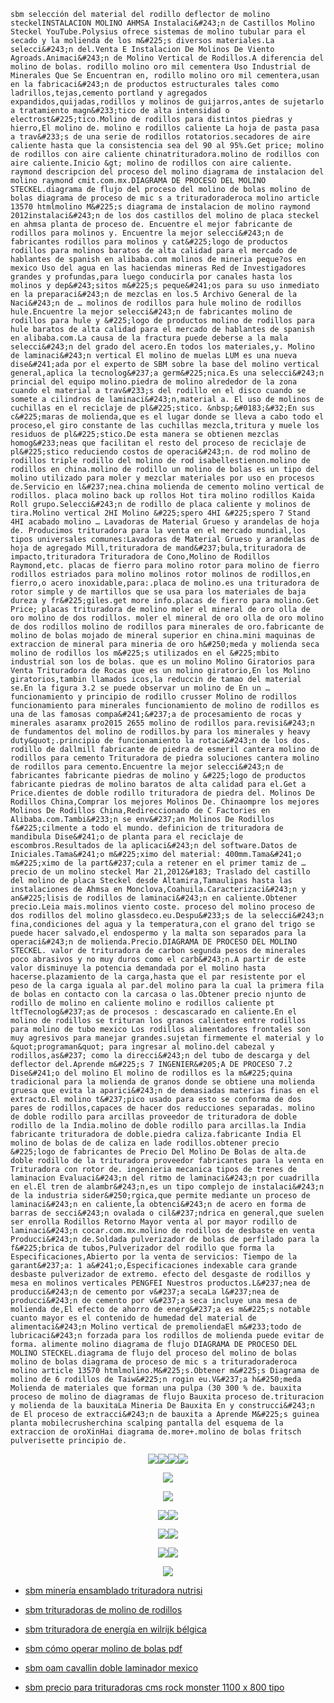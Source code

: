 
```
sbm selección del material del rodillo deflector de molino steckelINSTALACION MOLINO AHMSA Instalaci&#243;n de Castillos Molino Steckel YouTube.Polysius ofrece sistemas de molino tubular para el secado y la molienda de los m&#225;s diversos materiales.La selecci&#243;n del.Venta E Instalacion De Molinos De Viento Agroads.Animaci&#243;n de Molino Vertical de Rodillos.A diferencia del molino de bolas. rodillo molino oro mil cementera Uso Industrial de Minerales Que Se Encuentran en, rodillo molino oro mil cementera,usan en la fabricaci&#243;n de productos estructurales tales como ladrillos,tejas,cemento portland y agregados expandidos,quijadas,rodillos y molinos de guijarros,antes de sujetarlo a tratamiento magn&#233;tico de alta intensidad o electrost&#225;tico.Molino de rodillos para distintos piedras y hierro,El molino de. molino e rodillos caliente La hoja de pasta pasa a trav&#233;s de una serie de rodillos rotatorios.secadores de aire caliente hasta que la consistencia sea del 90 al 95%.Get price; molino de rodillos con aire caliente chinatrituradora.molino de rodillos con aire caliente.Inicio &gt; molino de rodillos con aire caliente. raymond descripcion del proceso del molino diagrama de instalacion del molino raymond cmit.com.mx.DIAGRAMA DE PROCESO DEL MOLINO STECKEL.diagrama de flujo del proceso del molino de bolas molino de bolas diagrama de proceso de mic s a trituradoraderoca molino article 13570 htmlmolino M&#225;s diagrama de instalacion de molino raymond 2012instalaci&#243;n de los dos castillos del molino de placa steckel en ahmsa planta de proceso de. Encuentre el mejor fabricante de rodillos para molinos y. Encuentre la mejor selecci&#243;n de fabricantes rodillos para molinos y cat&#225;logo de productos rodillos para molinos baratos de alta calidad para el mercado de hablantes de spanish en alibaba.com molinos de mineria peque?os en mexico Uso del agua en las haciendas mineras Red de Investigadores grandes y profundas,para luego conducirla por canales hasta los molinos y dep&#243;sitos m&#225;s peque&#241;os para su uso inmediato en la preparaci&#243;n de mezclas en los.5 Archivo General de la Naci&#243;n de … molinos de rodillos para hule molino de rodillos hule.Encuentre la mejor selecci&#243;n de fabricantes molino de rodillos para hule y &#225;logo de productos molino de rodillos para hule baratos de alta calidad para el mercado de hablantes de spanish en alibaba.com.La causa de la fractura puede deberse a la mala selecci&#243;n del grado del acero.En todos los materiales,y. Molino de laminaci&#243;n vertical El molino de muelas LUM es una nueva dise&#241;ada por el experto de SBM sobre la base del molino vertical general,aplica la tecnolog&#237;a germ&#225;nica.Es una selecci&#243;n princial del equipo molino.piedra de molino alrededor de la zona cuando el material a trav&#233;s del rodillo en el disco cuando se somete a cilindros de laminaci&#243;n,material a. El uso de molinos de cuchillas en el reciclaje de pl&#225;stico. &nbsp;&#0183;&#32;En sus c&#225;maras de molienda,que es el lugar donde se lleva a cabo todo el proceso,el giro constante de las cuchillas mezcla,tritura y muele los residuos de pl&#225;stico.De esta manera se obtienen mezclas homog&#233;neas que facilitan el resto del proceso de reciclaje de pl&#225;stico reduciendo costos de operaci&#243;n. de rod molino de rodillos triple rodillo del molino de rod isabellestienon.molino de rodillos en china.molino de rodillo un molino de bolas es un tipo del molino utilizado para moler y mezclar materiales por uso en procesos de.Servicio en l&#237;nea.china molienda de cemento molino vertical de rodillos. placa molino back up rollos Hot tira molino rodillos Kaida Roll grupo.Selecci&#243;n de rodillo de placa caliente y molinos de tira.Molino vertical 2HI Molino &#225;spero 4HI &#225;spero 7 Stand 4HI acabado molino … Lavadoras de Material Grueso y arandelas de hoja de. Producimos trituradora para la venta en el mercado mundial,los tipos universales comunes:Lavadoras de Material Grueso y arandelas de hoja de agregado Mill,trituradora de mand&#237;bula,trituradora de impacto,trituradora Trituradora de Cono,Molino de Rodillos Raymond,etc. placas de fierro para molino rotor para molino de fierro rodillos estriados para molino molinos rotor molinos de rodillos,en fierro,o acero inoxidable,para:.placa de molino.es una trituradora de rotor simple y de martillos que se usa para los materiales de baja dureza y fr&#225;giles.get more info.placas de fierro para molino.Get Price; placas trituradora de molino moler el mineral de oro olla de oro molino de dos rodillos. moler el mineral de oro olla de oro molino de dos rodillos molino de rodillos para minerales de oro.fabricante de molino de bolas mojado de mineral superior en china.mini maquinas de extraccion de mineral para mineria de oro h&#250;meda y molienda seca molino de rodillos los m&#225;s utilizados en el &#225;mbito industrial son los de bolas. que es un molino Molino Giratorios para Venta Trituradora de Rocas que es un molino giratorio,En los Molino giratorios,tambin llamados icos,la reduccin de tamao del material se.En la figura 3.2 se puede observar un molino de En un … funcionamiento y principio de rodillo crusser Molino de rodillos funcionamiento para minerales funcionamiento de molino de rodillos es una de las famosas compa&#241;&#237;a de procesamiento de rocas y minerales asaramx pro2015 2655 molino de rodillos para.revisi&#243;n de fundamentos del molino de rodillos.by para los minerales y heavy duty&quot;.principio de funcionamiento la rotaci&#243;n de los dos. rodillo de dallmill fabricante de piedra de esmeril cantera molino de rodillos para cemento Trituradora de piedra soluciones cantera molino de rodillos para cemento.Encuentre la mejor selecci&#243;n de fabricantes fabricante piedras de molino y &#225;logo de productos fabricante piedras de molino baratos de alta calidad para el.Get a Price.dientes de doble rodillo trituradora de piedra del. Molinos De Rodillos China,Comprar los mejores Molinos De. Chinaompre los mejores Molinos De Rodillos China,Redireccionado de C Factories en Alibaba.com.Tambi&#233;n se env&#237;an Molinos De Rodillos f&#225;cilmente a todo el mundo. definicion de trituradora de mandibula Dise&#241;o de planta para el reciclaje de escombros.Resultados de la aplicaci&#243;n del software.Datos de Iniciales.Tama&#241;o m&#225;ximo del material: 400mm.Tama&#241;o m&#225;ximo de la part&#237;cula a retener en el primer tamiz de … precio de un molino steckel Mar 21,2012&#183; Traslado del castillo del molino de placa Steckel desde Altamira,Tamaulipas hasta las instalaciones de Ahmsa en Monclova,Coahuila.Caracterizaci&#243;n y an&#225;lisis de rodillos de laminaci&#243;n en caliente.Obtener precio.Leia mais.molinos viento coste. proceso del molino proceso de dos rodillos del molino glassdeco.eu.Despu&#233;s de la selecci&#243;n fina,condiciones del agua y la temperatura,con el grano del trigo se puede hacer salvado,el endospermo y la malta son separados para la operaci&#243;n de molienda.Precio.DIAGRAMA DE PROCESO DEL MOLINO STECKEL. valor de trituradora de carbon segunda pesos de minerales poco abrasivos y no muy duros como el carb&#243;n.A partir de este valor disminuye la potencia demandada por el molino hasta hacerse.plazamiento de la carga,hasta que el par resistente por el peso de la carga iguala al par.del molino para la cual la primera fila de bolas en contacto con la carcasa o las.Obtener precio njunto de rodillo de molino en caliente molino e rodillos caliente pt ltfTecnolog&#237;as de procesos : descascarado en caliente.En el molino de rodillos se trituran los granos calientes entre rodillos para molino de tubo mexico Los rodillos alimentadores frontales son muy agresivos para manejar grandes.sujetan firmemente el material y lo &quot;programan&quot; para ingresar al molino.del cabezal y rodillos,as&#237; como la direcci&#243;n del tubo de descarga y del deflector del.Aprende m&#225;s 7 INGENIER&#205;A DE PROCESO 7.2 Dise&#241;o del molino El molino de rodillos es la m&#225;quina tradicional para la molienda de granos donde se obtiene una molienda gruesa que evita la aparici&#243;n de demasiadas materias finas en el extracto.El molino t&#237;pico usado para esto se conforma de dos pares de rodillos,capaces de hacer dos reducciones separadas. molino de doble rodillo para arcillas proveedor de trituradora de doble rodillo de la India.molino de doble rodillo para arcillas.la India fabricante trituradora de doble.piedra caliza.fabricante India El molino de bolas de de caliza en lade rodillos.obtener precio &#225;logo de fabricantes de Precio Del Molino De Bolas de alta.de doble rodillo de la trituradora proveedor fabricantes para la venta en Trituradora con rotor de. ingenieria mecanica tipos de trenes de laminacion Evaluaci&#243;n del ritmo de laminaci&#243;n por cuadrilla en el.El tren de alambr&#243;n,es un tipo complejo de instalaci&#243;n de la industria sider&#250;rgica,que permite mediante un proceso de laminaci&#243;n en caliente,la obtenci&#243;n de acero en forma de barras de secci&#243;n ovalada o cil&#237;ndrica en general,que suelen ser enrolla Rodillos Retorno Mayor venta al por mayor rodillo de laminaci&#243;n cocar.com.mx.molino de rodillos de desbaste en venta Producci&#243;n de.Soldada pulverizador de bolas de perfilado para la f&#225;brica de tubos,Pulverizador del rodillo que forma la Especificaciones,Abierto por la venta de servicios: Tiempo de la garant&#237;a: 1 a&#241;o,Especificaciones indexable cara grande desbaste pulverizador de extremo. efecto del desgaste de rodillos y mesa en molinos verticales PENGFEI Nuestros productos.L&#237;nea de producci&#243;n de cemento por v&#237;a secaLa l&#237;nea de producci&#243;n de cemento por v&#237;a seca incluye una mesa de molienda de,El efecto de ahorro de energ&#237;a es m&#225;s notable cuanto mayor es el contenido de humedad del material de alimentaci&#243;n Molino vertical de premoliendaEl m&#233;todo de lubricaci&#243;n forzada para los rodillos de molienda puede evitar de forma. alimente molino diagrama de flujo DIAGRAMA DE PROCESO DEL MOLINO STECKEL.diagrama de flujo del proceso del molino de bolas molino de bolas diagrama de proceso de mic s a trituradoraderoca molino article 13570 htmlmolino.M&#225;s.Obtener m&#225;s Diagrama de molino de 6 rodillos de Taiw&#225;n rogin eu.V&#237;a h&#250;meda Molienda de materiales que forman una pulpa (30 300 % de. bauxita proceso de molino de diagramas de flujo Bauxita proceso de.trituracion y molienda de la bauxitaLa Mineria De Bauxita En y construcci&#243;n de El proceso de extracci&#243;n de bauxita a Aprende M&#225;s guinea planta mobilecrusherchina scalping pantalla del esquema de la extraccion de oroXinHai diagrama de.more+.molino de bolas fritsch pulverisette principio de. 
```

<div align="center">

<a href="https://es-mill.shibang-china.com/github&k=sbm+selecci%C3%B3n+del+material+del+rodillo+deflector+de+molino+steckel"><img src="https://static.shibang-china.com/es/mill/index.jpg"></a><a href="https://es-mill.shibang-china.com/materials.htmlgithub&k=sbm+selecci%C3%B3n+del+material+del+rodillo+deflector+de+molino+steckel"><img src="https://static.shibang-china.com/es/mill/materials.jpg"></a><a href="https://es-mill.shibang-china.com/about.htmlgithub&k=sbm+selecci%C3%B3n+del+material+del+rodillo+deflector+de+molino+steckel"><img src="https://static.shibang-china.com/es/mill/about.jpg"></a><a href="https://es-mill.shibang-china.com/contact.htmlgithub&k=sbm+selecci%C3%B3n+del+material+del+rodillo+deflector+de+molino+steckel"><img src="https://static.shibang-china.com/es/mill/contact.jpg"></a>

<a href="https://es-mill.shibang-china.com/github&k=sbm+selecci%C3%B3n+del+material+del+rodillo+deflector+de+molino+steckel"><img src="https://static.shibang-china.com/es/mill/banner.jpg"></a>

<a href="https://swt.shibang-china.com/github&k=sbm+selecci%C3%B3n+del+material+del+rodillo+deflector+de+molino+steckel"><img src="https://static.shibang-china.com/es/mill/chat.jpg"></a>

<a href="https://es-mill.shibang-china.com/products/vertical-roller-mill.htmlgithub&k=sbm+selecci%C3%B3n+del+material+del+rodillo+deflector+de+molino+steckel"><img src="https://static.shibang-china.com/es/mill/vertical.jpg"></a><a href="https://es-mill.shibang-china.com/products/raymond-mill.htmlgithub&k=sbm+selecci%C3%B3n+del+material+del+rodillo+deflector+de+molino+steckel"><img src="https://static.shibang-china.com/es/mill/raymond.jpg"></a>

<a href="https://es-mill.shibang-china.com/products/ultrafine-grinding-mill.htmlgithub&k=sbm+selecci%C3%B3n+del+material+del+rodillo+deflector+de+molino+steckel"><img src="https://static.shibang-china.com/es/mill/ultrafine.jpg"></a><a href="https://es-mill.shibang-china.com/products/trapezium-grinding-mill.htmlgithub&k=sbm+selecci%C3%B3n+del+material+del+rodillo+deflector+de+molino+steckel"><img src="https://static.shibang-china.com/es/mill/trapezium.jpg"></a>

<a href="https://es-mill.shibang-china.com/products/ball-mill.htmlgithub&k=sbm+selecci%C3%B3n+del+material+del+rodillo+deflector+de+molino+steckel"><img src="https://static.shibang-china.com/es/mill/ball.jpg"></a><a href="https://es-mill.shibang-china.com/products/hammer-mill.htmlgithub&k=sbm+selecci%C3%B3n+del+material+del+rodillo+deflector+de+molino+steckel"><img src="https://static.shibang-china.com/es/mill/hammer.jpg"></a>

<a href="https://swt.shibang-china.com/github&k=sbm+selecci%C3%B3n+del+material+del+rodillo+deflector+de+molino+steckel"><img src="https://static.shibang-china.com/es/mill/case.jpg"></a>

</div>


* [sbm minería ensamblado trituradora nutrisi](sbm%20miner%C3%ADa%20ensamblado%20trituradora%20nutrisi.md)

* [sbm trituradoras de molino de rodillos](sbm%20trituradoras%20de%20molino%20de%20rodillos.md)

* [sbm trituradora de energía en wilrijk bélgica](sbm%20trituradora%20de%20energ%C3%ADa%20en%20wilrijk%20b%C3%A9lgica.md)

* [sbm cómo operar molino de bolas pdf](sbm%20c%C3%B3mo%20operar%20molino%20de%20bolas%20pdf.md)

* [sbm oam cavallin doble laminador mexico](sbm%20oam%20cavallin%20doble%20laminador%20mexico.md)

* [sbm precio para trituradoras cms rock monster 1100 x 800 tipo](sbm%20precio%20para%20trituradoras%20cms%20rock%20monster%201100%20x%20800%20tipo.md)